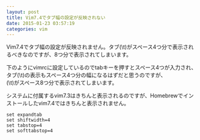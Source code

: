 ```yaml
---
layout: post
title: Vim7.4でタブ幅の設定が反映されない
date: 2015-01-23 03:57:19
categories: vim
---
```

<p>Vim7.4でタブ幅の設定が反映されません。タブ(\t)がスペース4つ分で表示されるべきなのですが、8つ分で表示されてしまいます。</p>

<p>下のようにvimrcに設定しているのでtabキーを押すとスペース4つが入力され、<br>
タブ(\t)の表示もスペース4つ分の幅になるはずだと思うのですが、<br>
(\t)がスペース8つ分で表示されてしまいます。</p>

<p>システムに付属するvim7.3はきちんと表示されるのですが、Homebrewでインストールしたvim7.4ではきちんと表示されません。</p>

<pre><code>set expandtab
set shiftwidth=4
set tabstop=4
set softtabstop=4
</code></pre>
